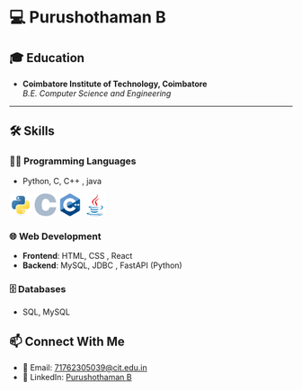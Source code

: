 # 💻 Purushothaman B

## 🎓 Education

- **Coimbatore Institute of Technology, Coimbatore**  
  *B.E. Computer Science and Engineering*  
---

## 🛠️ Skills

### 👨‍💻 Programming Languages
- Python, C, C++ , java
<p align="left">
 <img src="https://raw.githubusercontent.com/devicons/devicon/master/icons/python/python-original.svg" alt="python" width="40" height="40"/>
<img src="https://raw.githubusercontent.com/devicons/devicon/master/icons/c/c-original.svg" alt="c" width="40" height="40"/> 
<img src="https://raw.githubusercontent.com/devicons/devicon/master/icons/cplusplus/cplusplus-original.svg" alt="cplusplus" width="40" height="40"/>
<img src="https://raw.githubusercontent.com/devicons/devicon/master/icons/java/java-original.svg" alt="java" width="40" height="40"/>

### 🌐 Web Development
- **Frontend**: HTML, CSS  , React
- **Backend**: MySQL, JDBC , FastAPI (Python)

### 🗄️ Databases
- SQL, MySQL

## 📫 Connect With Me

- 📧 Email: [71762305039@cit.edu.in](mailto:71762305039@cit.edu.in)  
- 🔗 LinkedIn: [Purushothaman B](https://www.linkedin.com/in/purushothaman007/)  


